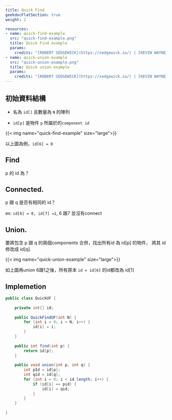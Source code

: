 ```yaml
---
title: Quick Find
geekdocFlatSection: true
weight: 2

resources:
- name: quick-find-example
  src: "quick-find-example.png"
  title: Quick Find example
  params:
    credits: "[ROBERT SEDGEWICK](https://sedgewick.io/) | [KEVIN WAYNE](https://www.cs.princeton.edu/people/profile/wayne) on [Algorithms in Java, 4th Edition](https://algs4.cs.princeton.edu/lectures/keynote/15UnionFind.pdf)"
- name: quick-union-example
  src: "quick-union-example.png"
  title: Quick union example
  params:
    credits: "[ROBERT SEDGEWICK](https://sedgewick.io/) | [KEVIN WAYNE](https://www.cs.princeton.edu/people/profile/wayne) on [Algorithms in Java, 4th Edition](https://algs4.cs.princeton.edu/lectures/keynote/15UnionFind.pdf)"
---
```

## 初始資料結構

- 名為 `id[]` 且數量為 `N` 的陣列

- `id[p]` 是物件 `p` 所屬於的`component id`



{{< img name="quick-find-example" size="large">}}

以上圖為例，`id[6] = 0`



## Find

p 的 id 為？



## Connected.

p 跟 q 是否有相同的 id？

ex: `id[6] = 0, id[7] =1`, 6 跟7 並沒有connect



## Union.

要將包含 p 跟 q 的兩個components 合併，找出所有id 為 id[p] 的物件， 將其 id 修改成 id[q].

{{< img name="quick-union-example" size="large">}}

如上圖再union 6跟1之後，所有原本 `id = id[6]` 的id都改為 id[1]



## Implemetion

```Java
public class QuickUF {
    
    private int[] id;
    
    public QuickFindUF(int N) {
        for (int i = 0; i < N; i++) {
    	    id[i] = i;
    	}
    }
    
    public int find(int p) {
    	return id[p];
    }
    
    public void union(int p, int q) {
    	int pId = id[p];
    	int qid = id[q];
    	for (int i = 0; i < id.length; i++) {
            if (id[i] == pid) {
                id[i] = qid;
            }
    	}
    }
  
}
```




